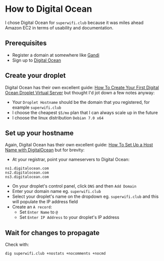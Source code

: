 # How to Digital Ocean

I chose Digital Ocean for `superwifi.club` because it was miles ahead Amazon EC2 in terms of usability and documentation.

## Prerequisites

* Register a domain at somewhere like [Gandi](https://gandi.net)
* Sign up to [Digital Ocean](https://digitalocean.com)

## Create your droplet

Digital Ocean has their own excellent guide: [How To Create Your First Digital Ocean Droplet Virtual Server](https://www.digitalocean.com/community/tutorials/how-to-create-your-first-digitalocean-droplet-virtual-server) but thought I'd jot down a few notes anyway:

* Your `Droplet Hostname` should be the domain that you registered, for example `superwifi.club`
* I choose the cheapest `$5/mo` plan that I can always scale up in the future
* I choose the linux distribution `Debian 7.0 x64`

## Set up your hostname

Again, Digital Ocean has their own excellent guide: [How To Set Up a Host Name with DigitalOcean](https://www.digitalocean.com/community/tutorials/how-to-set-up-a-host-name-with-digitalocean) but for brevity:

* At your registrar, point your nameservers to Digital Ocean:
```
ns1.digitalocean.com
ns2.digitalocean.com
ns3.digitalocean.com
```
* On your droplet's control panel, click `DNS` and then `Add Domain`
* Enter your domain name eg. `superwifi.club`
* Select your droplet's name on the dropdown eg. `superwifi.club` and this will populate the IP address field
* Create an `A record`:
  * Set `Enter Name` to `@`
  * Set `Enter IP Address` to your droplet's IP address

## Wait for changes to propagate

Check with:

    dig superwifi.club +nostats +nocomments +nocmd
